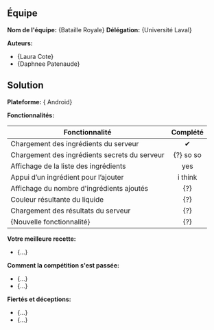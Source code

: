 ## Équipe

**Nom de l'équipe:** {Bataille Royale}
**Délégation:** {Université Laval}

**Auteurs:**
- {Laura Cote}
- {Daphnee Patenaude}

## Solution

**Plateforme:** { Android}

**Fonctionnalités:**

| Fonctionnalité                                  | Complété |
| ----------------------------------------------- |:--------:|
| Chargement des ingrédients du serveur           | ✔        |
| Chargement des ingrédients secrets du serveur   | {?} so so      |
| Affichage de la liste des ingrédients           |yes    |
| Appui d’un ingrédient pour l’ajouter            | i think     |
| Affichage du nombre d'ingrédients ajoutés       | {?}      |
| Couleur résultante du liquide                   | {?}      |
| Chargement des résultats du serveur             | {?}      |
| {Nouvelle fonctionnalité}                       | {?}      |

**Votre meilleure recette:**

- {...}

**Comment la compétition s'est passée:**

- {...}
- {...}

**Fiertés et déceptions:**

- {...}
- {...}
